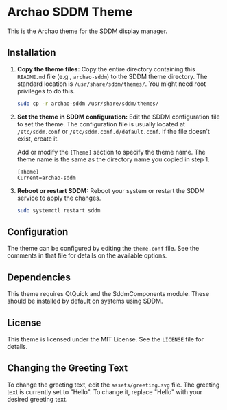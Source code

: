 # Archao SDDM Theme

This is the Archao theme for the SDDM display manager.

## Installation

1.  **Copy the theme files:** Copy the entire directory containing this `README.md` file (e.g., `archao-sddm`) to the SDDM theme directory.  The standard location is `/usr/share/sddm/themes/`. You might need root privileges to do this.

    ```bash
    sudo cp -r archao-sddm /usr/share/sddm/themes/
    ```

2.  **Set the theme in SDDM configuration:** Edit the SDDM configuration file to set the theme. The configuration file is usually located at `/etc/sddm.conf` or `/etc/sddm.conf.d/default.conf`.  If the file doesn't exist, create it.

    Add or modify the `[Theme]` section to specify the theme name.  The theme name is the same as the directory name you copied in step 1.

    ```
    [Theme]
    Current=archao-sddm
    ```

3.  **Reboot or restart SDDM:**  Reboot your system or restart the SDDM service to apply the changes.

    ```bash
    sudo systemctl restart sddm
    ```

## Configuration

The theme can be configured by editing the `theme.conf` file.  See the comments in that file for details on the available options.

## Dependencies

This theme requires QtQuick and the SddmComponents module.  These should be installed by default on systems using SDDM.

## License

This theme is licensed under the MIT License. See the `LICENSE` file for details.

## Changing the Greeting Text

To change the greeting text, edit the `assets/greeting.svg` file. The greeting text is currently set to "Hello". To change it, replace "Hello" with your desired greeting text.
